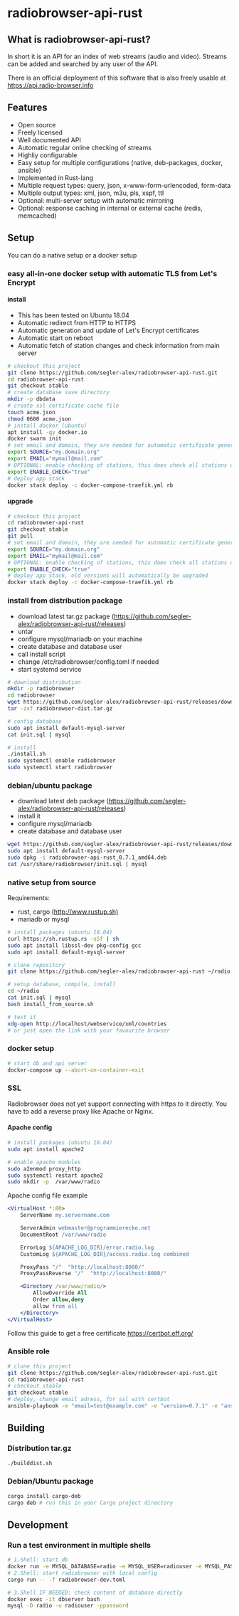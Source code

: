 # radiobrowser-api-rust

## What is radiobrowser-api-rust?
In short it is an API for an index of web streams (audio and video). Streams can be added and searched by any user of the API.

There is an official deployment of this software that is also freely usable at https://api.radio-browser.info

## Features
* Open source
* Freely licensed
* Well documented API
* Automatic regular online checking of streams
* Highliy configurable
* Easy setup for multiple configurations (native, deb-packages, docker, ansible)
* Implemented in Rust-lang
* Multiple request types: query, json, x-www-form-urlencoded, form-data
* Multiple output types: xml, json, m3u, pls, xspf, ttl
* Optional: multi-server setup with automatic mirroring
* Optional: response caching in internal or external cache (redis, memcached)

## Setup

You can do a native setup or a docker setup

### easy all-in-one docker setup with automatic TLS from Let's Encrypt

#### install

* This has been tested on Ubuntu 18.04
* Automatic redirect from HTTP to HTTPS
* Automatic generation and update of Let's Encrypt certificates
* Automatic start on reboot
* Automatic fetch of station changes and check information from main server

```bash
# checkout this project
git clone https://github.com/segler-alex/radiobrowser-api-rust.git
cd radiobrowser-api-rust
git checkout stable
# create database save directory
mkdir -p dbdata
# create ssl certificate cache file
touch acme.json
chmod 0600 acme.json
# install docker (ubuntu)
apt install -qy docker.io
docker swarm init
# set email and domain, they are needed for automatic certificate generation and for the reverse proxy that is included in the package
export SOURCE="my.domain.org"
export EMAIL="mymail@mail.com"
# OPTIONAL: enable checking of stations, this does check all stations once every 24 hours
export ENABLE_CHECK="true"
# deploy app stack
docker stack deploy -c docker-compose-traefik.yml rb
```

#### upgrade

```bash
# checkout this project
cd radiobrowser-api-rust
git checkout stable
git pull
# set email and domain, they are needed for automatic certificate generation and for the reverse proxy that is included in the package
export SOURCE="my.domain.org"
export EMAIL="mymail@mail.com"
# OPTIONAL: enable checking of stations, this does check all stations once every 24 hours
export ENABLE_CHECK="true"
# deploy app stack, old versions will automatically be upgraded
docker stack deploy -c docker-compose-traefik.yml rb
```

### install from distribution package

* download latest tar.gz package (<https://github.com/segler-alex/radiobrowser-api-rust/releases>)
* untar
* configure mysql/mariadb on your machine
* create database and database user
* call install script
* change /etc/radiobrowser/config.toml if needed
* start systemd service

```bash
# download distribution
mkdir -p radiobrowser
cd radiobrowser
wget https://github.com/segler-alex/radiobrowser-api-rust/releases/download/0.7.1/radiobrowser-dist.tar.gz
tar -zxf radiobrowser-dist.tar.gz

# config database
sudo apt install default-mysql-server
cat init.sql | mysql

# install
./install.sh
sudo systemctl enable radiobrowser
sudo systemctl start radiobrowser
```

### debian/ubuntu package

* download latest deb package (<https://github.com/segler-alex/radiobrowser-api-rust/releases>)
* install it
* configure mysql/mariadb
* create database and database user

```bash
wget https://github.com/segler-alex/radiobrowser-api-rust/releases/download/0.7.1/radiobrowser-api-rust_0.7.1_amd64.deb
sudo apt install default-mysql-server
sudo dpkg -i radiobrowser-api-rust_0.7.1_amd64.deb
cat /usr/share/radiobrowser/init.sql | mysql
```

### native setup from source

Requirements:

* rust, cargo (<http://www.rustup.sh)>
* mariadb or mysql

```bash
# install packages (ubuntu 18.04)
curl https://sh.rustup.rs -sSf | sh
sudo apt install libssl-dev pkg-config gcc
sudo apt install default-mysql-server
```

```bash
# clone repository
git clone https://github.com/segler-alex/radiobrowser-api-rust ~/radio

# setup database, compile, install
cd ~/radio
cat init.sql | mysql
bash install_from_source.sh

# test it
xdg-open http://localhost/webservice/xml/countries
# or just open the link with your favourite browser
```

### docker setup

```bash
# start db and api server
docker-compose up --abort-on-container-exit
```

### SSL

Radiobrowser does not yet support connecting with https to it directly. You have to add a reverse proxy like Apache or Nginx.

#### Apache config

```bash
# install packages (ubuntu 18.04)
sudo apt install apache2

# enable apache modules
sudo a2enmod proxy_http
sudo systemctl restart apache2
sudo mkdir -p  /var/www/radio
```

Apache config file example

```apache
<VirtualHost *:80>
    ServerName my.servername.com

    ServerAdmin webmaster@programmierecke.net
    DocumentRoot /var/www/radio

    ErrorLog ${APACHE_LOG_DIR}/error.radio.log
    CustomLog ${APACHE_LOG_DIR}/access.radio.log combined

    ProxyPass "/"  "http://localhost:8080/"
    ProxyPassReverse "/"  "http://localhost:8080/"

    <Directory /var/www/radio/>
        AllowOverride All
        Order allow,deny
        allow from all
    </Directory>
</VirtualHost>
```

Follow this guide to get a free certificate
<https://certbot.eff.org/>

### Ansible role

```bash
# clone this project
git clone https://github.com/segler-alex/radiobrowser-api-rust.git
cd radiobrowser-api-rust
# checkout stable
git checkout stable
# deploy, change email adress, for ssl with certbot
ansible-playbook -e "email=test@example.com" -e "version=0.7.1" -e "ansible_python_interpreter=auto" -i "test.example.com,test2.example.com" ansible/playbook.yml
```

## Building

### Distribution tar.gz

```bash
./builddist.sh
```

### Debian/Ubuntu package

```bash
cargo install cargo-deb
cargo deb # run this in your Cargo project directory
```

## Development

### Run a test environment in multiple shells

```bash
# 1.Shell: start db
docker run -e MYSQL_DATABASE=radio -e MYSQL_USER=radiouser -e MYSQL_PASSWORD=password -e MYSQL_RANDOM_ROOT_PASSWORD=true -p 3306:3306 --rm --name dbserver mariadb --character-set-server=utf8mb4 --collation-server=utf8mb4_unicode_ci
# 2.Shell: start radiobrowser with local config
cargo run -- -f radiobrowser-dev.toml

# 3.Shell IF NEEDED: check content of database directly
docker exec -it dbserver bash
mysql -D radio -u radiouser -ppassword
```